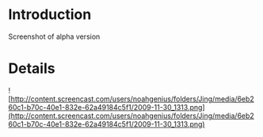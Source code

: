 # Introduction #

Screenshot of alpha version


# Details #

![http://content.screencast.com/users/noahgenius/folders/Jing/media/6eb260c1-b70c-40e1-832e-62a49184c5f1/2009-11-30_1313.png](http://content.screencast.com/users/noahgenius/folders/Jing/media/6eb260c1-b70c-40e1-832e-62a49184c5f1/2009-11-30_1313.png)